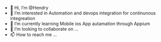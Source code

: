 - 👋 Hi, I’m @Hendry
- 👀 I’m interested in Automation and devops integration for continunous integreation
- 🌱 I’m currently learning Mobile ios App autamation through Appium
- 💞️ I’m looking to collaborate on ...
- 📫 How to reach me ...

<!---
hendryPrabha/hendryPrabha is a ✨ special ✨ repository because its `README.md` (this file) appears on your GitHub profile.
You can click the Preview link to take a look at your changes.
--->
